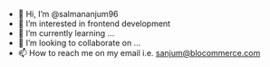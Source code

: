 - 👋 Hi, I’m @salmananjum96
- 👀 I’m interested in frontend development
- 🌱 I’m currently learning ...
- 💞️ I’m looking to collaborate on ...
- 📫 How to reach me on my email i.e. sanjum@blocommerce.com

<!---
salmananjum96/salmananjum96 is a ✨ special ✨ repository because its `README.md` (this file) appears on your GitHub profile.
You can click the Preview link to take a look at your changes.
--->
